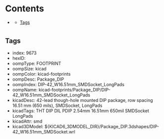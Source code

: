 



Contents
========

* [](#)
	* [Tags](#tags)

# 

## Tags

- index: 9673
- hexID: 
- oompType: FOOTPRINT
- oompSize: kicad
- oompColor: kicad-footprints
- oompDesc: Package_DIP
- oompIndex: DIP-42_W16.51mm_SMDSocket_LongPads
- oompName: kicad-footprints/Package_DIP/DIP-42_W16.51mm_SMDSocket_LongPads
- kicadDesc: 42-lead though-hole mounted DIP package, row spacing 16.51 mm (650 mils), SMDSocket, LongPads
- kicadTags: THT DIP DIL PDIP 2.54mm 16.51mm 650mil SMDSocket LongPads
- kicadAttr: smd
- kicad3DModel: ${KICAD6_3DMODEL_DIR}/Package_DIP.3dshapes/DIP-42_W16.51mm_SMDSocket.wrl
